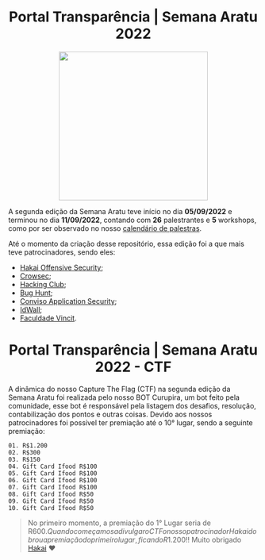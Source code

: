 <h1 align="center"> Portal Transparência | Semana Aratu 2022 </h1>

<div align='center'>
    <img src='https://i.imgur.com/L9nmyHE.png' width="300" height="300">
</div>

A segunda edição da Semana Aratu teve início no dia **05/09/2022** e terminou no dia **11/09/2022**, contando com **26** palestrantes e **5** workshops, como por ser observado no nosso [calendário de palestras](https://github.com/boitatech/palestras-aratu/tree/master/semana-aratu-2022).

Até o momento da criação desse repositório, essa edição foi a que mais teve patrocinadores, sendo eles:

- [Hakai Offensive Security](https://www.hakaioffensivesecurity.com/);
- [Crowsec](https://crowsec.com.br/);
- [Hacking Club](https://hackingclub.com/);
- [Bug Hunt](https://bughunt.com.br/);
- [Conviso Application Security](https://www.convisoappsec.com/);
- [IdWall](https://idwall.co/);
- [Faculdade Vincit](https://www.faculdadevincit.edu.br/).

<h1 align="center"> Portal Transparência | Semana Aratu 2022 - CTF </h1>

A dinâmica do nosso Capture The Flag (CTF) na segunda edição da Semana Aratu foi realizada pelo nosso BOT Curupira, um bot feito pela comunidade, esse bot é responsável pela listagem dos desafios, resolução, contabilização dos pontos e outras coisas.
Devido aos nossos patrocinadores foi possível ter premiação até o 10° lugar, sendo a seguinte premiação:

```
01. R$1.200
02. R$300
03. R$150
04. Gift Card Ifood R$100
05. Gift Card Ifood R$100
06. Gift Card Ifood R$100
07. Gift Card Ifood R$100
08. Gift Card Ifood R$50
09. Gift Card Ifood R$50
10. Gift Card Ifood R$50
```

> No primeiro momento, a premiação do 1° Lugar seria de R$600. Quando começamos a divulgar o CTF o nosso patrocinador Hakai dobrou a premiação do primeiro lugar, ficando R$1.200!! Muito obrigado [Hakai](https://www.hakaioffensivesecurity.com/) ❤️











